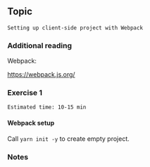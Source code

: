 ## Topic

```text
Setting up client-side project with Webpack
```

### Additional reading

Webpack:

https://webpack.js.org/

### Exercise 1

`Estimated time: 10-15 min`

#### Webpack setup

Call `yarn init -y` to create empty project.


### Notes
